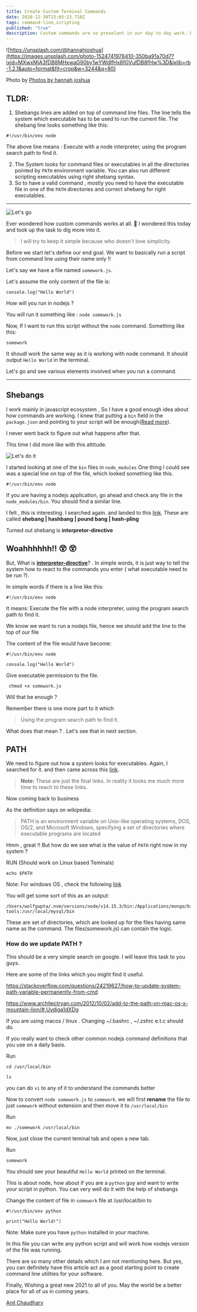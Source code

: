 ```yaml
---
title: Create Custom Terminal Commands
date: 2020-12-30T15:03:23.710Z
tags: command-line,scripting
published: "true"
description: Custom commands are so prevelant in our day to day work. Let's see how they work and how we can create one in any of our favorite language.
---
```


![https://unsplash.com/@hannahjoshua](https://images.unsplash.com/photo-1524741978410-350ba91a70d7?ixid=MXwxMjA3fDB8MHxwaG90by1wYWdlfHx8fGVufDB8fHw%3D&ixlib=rb-1.2.1&auto=format&fit=crop&w=3244&q=80)

Photo by [Photos by hannah joshua
](https://unsplash.com/@hannahjoshua)


## TLDR: 

1. Shebangs lines are added on top of command line files. The line tells the system which executable has to be used to run the current file. The shebang line looks something like this:
  ```
  #!/usr/bin/env node
  ```
The above line means : Execute with a node interpreter, using the program search path to find it.

2. The System looks for command files or executables in all the directories pointed by `PATH` environment variable. You can also run different scripting executables using right shebang syntax.
3. So to have a valid command , mostly you need to have the executable file in one of the `PATH` directories and correct shebang for right executables.

---
![Let's go](https://media.giphy.com/media/vn5gXxYdQZkaTepBW9/giphy.gif)


Ever wondered how custom commands works at all. 🕺 I wondered this today and took up the task to dig more into it. 

> I will try to keep it simple because who doesn't love simplicity.


Before we start let's define our end goal. We want to basically run a script from command line using their name only !!

Let's say we  have a file named `somework.js`. 

Let's assume the only content of the file is:

```
console.log("Hello World")

```

How will you run in nodejs ?

You will run it something like : `node somework.js`

Now, If I want to run this script without the `node` command. Something like this:

```
somework
```

It shoudl work the same way as it is working with node command. It should output `Hello World` in the terminal.

Let's go and see various elements involved when you run a command.

---

## Shebangs 



I work mainly in javascript ecosystem , So I have a good enough idea about how commands are working. I knew that putting a `bin` field in the `package.json` and pointing to your script will be enough([Read more](https://docs.npmjs.com/cli/v6/configuring-npm/package-json#bin)). 


I never went back to figure out what happens after that. 

This time I did more like with this attitude.

![Let's do it](https://media.giphy.com/media/iKBAAfYNDu1dowhnEj/giphy.gif)

I started looking at one of the `bin` files in `node_modules`
One thing I could see was a special line on top of the file, which looked something like this.

```
#!/usr/bin/env node

```

If you are having a nodejs application, go ahead and check any file in the `node_modules/bin`. You should find a similar line.



I felt , this is interesting. I searched again. and landed to this [link](https://en.wikipedia.org/wiki/Shebang_(Unix)). These are called **shebang | hashbang | pound bang | hash-pling**


Turned out shebang is **interpretor-directive**

## Woahhhhhh!! 😲 😲

But, What is [**interpreter-directive**](https://en.wikipedia.org/wiki/Interpreter_directive)? . In simple words, it is just way to tell the system how to react to the commands you enter ( what executable need to be run ?).


In simple words if there is a line like this:
```
#!/usr/bin/env node
```

It means:  Execute the file with a node interpreter, using the program search path to find it.

We know we want to run a nodejs file, hence we should add the line to the top of our file

The content of the file would have become:


```
#!/usr/bin/env node

console.log("Hello World")

```



Give executable permission to the file.

```
 chmod +x somework.js

```

Will that be enough ?

Remember there is one more part to it which

>Using the program search path to find it.

What does that mean ? . Let's see that in next section.


## PATH

We need to figure out how a system looks for executables. Again, I searched for it. and then came across this [link](https://en.wikipedia.org/wiki/PATH_(variable)). 

>**Note:** These are just the final links. In reality it tooks me much more time to reach to these links.

Now coming back to business

As the definition says on wikipedia: 

>PATH is an environment variable on Unix-like operating systems, DOS, OS/2, and Microsoft Windows, specifying a set of directories where executable programs are located


Hmm , great !! But how do we  see what is the value of `PATH` right now in my system ? 

RUN (Should work on Linux based Teminals)

```
echo $PATH
```

Note: For windows OS , check the following  [link](https://superuser.com/questions/1216658/path-environment-variable-windows-10-echo-path-on-command-prompt-shows-only/1216663)


You will get some sort of this as an output:

```
/Users/wolfgupta/.nvm/versions/node/v14.15.3/bin:/Applications/mongo/bin:/usr/local/bin:/usr/local/bin:/usr/bin:/bin:/usr/sbin:/sbin:/usr/local/go/bin:/Library/Apple/usr/bin:$GOPATH/bin:$GOROOT/bin:/Users/wolfgupta/Library/Android/sdk/emulator:/Users/wolfgupta/Library/Android/sdk/tools:/Users/wolfgupta/Library/Android/sdk/tools/bin:/Users/wolfgupta/Library/Android/sdk/platform-tools:/usr/local/mysql/bin
```

These are set of directories, which are looked up for the files having same name as the command. The files(somework.js) can contain the logic.
### How do we update PATH ?

This should be a very simple search on google. I will leave this task to you guys.

Here are some of the links which you might find it useful.

https://stackoverflow.com/questions/24219627/how-to-update-system-path-variable-permanently-from-cmd

https://www.architectryan.com/2012/10/02/add-to-the-path-on-mac-os-x-mountain-lion/#.Uydjga1dXDg

If you are using macos / linux . Changing ~/.bashrc , ~/.zshrc e.t.c should do.


If you really want to check other common nodejs command definitions that you use on a daily basis. 

Run

```
cd /usr/local/bin

ls
```

you can do `vi` to any of it to understand the commands better

Now to convert `node somework.js` to `somework`. we will first **rename** the file to just `somework` without extension and then move it to `/usr/local/bin`

Run 

```
mv ./somework /usr/local/bin

```

Now, just close the current teminal tab and open a new tab.

Run 

```
somework
```

You should see your beautiful `Hello World` printed on the terminal.


This is about node, how about if you are a `python` guy and  want to write your script in python. You can very well do it with the help of shebangs

Change the content of file in `somework` file at /usr/local/bin to 

```
#!/usr/bin/env python

print("Hello World!")

```
 Note: Make sure you have ` python ` installed in your machine.

In this file you can write any python script and will work how nodejs version of the file was running.

There are so many other details which I am not mentioning here. But yes, you can definitely have this article act as a good starting point to create command line 
utilities for your software.



Finally, Wishing a great new 2021 to all of you. May the world be a better place for all of us in coming years.



[Anil Chaudhary](https://twitter.com/simbatheesailor)
